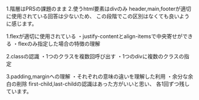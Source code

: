 <!-- base point -->
1.階層はPRSの課題のまま
2.使うhtml要素はdivのみ
  header,main,footerが適切に使用されている回答は少ないため、
  この段階でこの区別はなくても良いように感じます。

<!-- point -->
1.flexが適切に使用されている
  ・justify-contentとalign-itemsで中央寄せができる
  ・flexのみ指定した場合の特徴の理解

2.classの認識
  ・1つのクラスを複数回呼び出す
  ・1つのdivに複数のクラスの指定

3.padding,marginへの理解
  ・それぞれの意味の違いを理解した利用
  ・余分な余白の削除
    first-child,last-childの認識はあった方がいいと思い、
    各1回ずつ残しています。